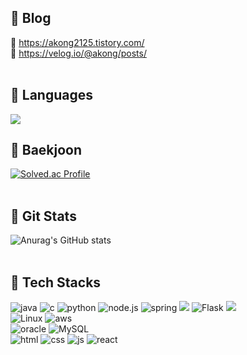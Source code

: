 ## 🩵 Blog
💙 https://akong2125.tistory.com/<br>
💙 https://velog.io/@akong/posts/<br><br>

## 🩵 Languages
![](http://github-profile-summary-cards.vercel.app/api/cards/most-commit-language?username=ahyeonkong&theme=city_lights&exclude=none)

## 🩵 Baekjoon
[![Solved.ac Profile](http://mazassumnida.wtf/api/generate_badge?boj=roqkfwkah)](https://solved.ac/roqkfwkah)<br><br>

## 🩵 Git Stats
![Anurag's GitHub stats](https://github-readme-stats.vercel.app/api?username=ahyeonkong&theme=city_lights&show_icons=true)<br><br>

## 🩵 Tech Stacks
![java](https://img.shields.io/badge/Java-ED8B00?style=for-the-badge&logo=openjdk&logoColor=white) ![c](https://img.shields.io/badge/C-00599C?style=for-the-badge&logo=c&logoColor=white) ![python](https://img.shields.io/badge/Python-3776AB?style=for-the-badge&logo=python&logoColor=white) ![node.js](https://img.shields.io/badge/Node.js-43853D?style=for-the-badge&logo=node.js&logoColor=white) ![spring](https://img.shields.io/badge/Spring-6DB33F?style=for-the-badge&logo=spring&logoColor=white) <img src="https://img.shields.io/badge/Spring Boot-6DB33F?style=for-the-badge&logo=spring boot&logoColor=white"> ![Flask](https://img.shields.io/badge/flask-%23000.svg?style=for-the-badge&logo=flask&logoColor=white) <img src="https://img.shields.io/badge/android-34A853?style=for-the-badge&logo=android&logoColor=white"/>
<br>![Linux](https://img.shields.io/badge/Linux-FCC624?style=for-the-badge&logo=linux&logoColor=black) ![aws](https://img.shields.io/badge/Amazon_AWS-232F3E?style=for-the-badge&logo=amazon-aws&logoColor=white) 
<br>![oracle](https://img.shields.io/badge/Oracle-F80000?style=for-the-badge&logo=oracle&logoColor=black) ![MySQL](https://img.shields.io/badge/mysql-4479A1.svg?style=for-the-badge&logo=mysql&logoColor=white)
<br>![html](https://img.shields.io/badge/HTML5-E34F26?style=for-the-badge&logo=html5&logoColor=white) ![css](	https://img.shields.io/badge/CSS3-1572B6?style=for-the-badge&logo=css3&logoColor=white) ![js](https://img.shields.io/badge/JavaScript-F7DF1E?style=for-the-badge&logo=JavaScript&logoColor=white) ![react](https://img.shields.io/badge/React-20232A?style=for-the-badge&logo=react&logoColor=61DAFB)


